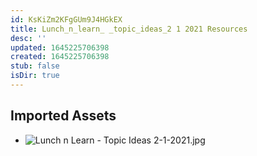 ```yaml
---
id: KsKiZm2KFgGUm9J4HGkEX
title: Lunch_n_learn_ _topic_ideas_2 1 2021 Resources
desc: ''
updated: 1645225706398
created: 1645225706398
stub: false
isDir: true
---
```

## Imported Assets
- ![Lunch n Learn - Topic Ideas 2-1-2021.jpg](/assets/lunch-n-learn---topic-ideas-2-1-2021.jpg)
